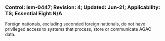 ### Control: ism-0447; Revision: 4; Updated: Jun-21; Applicability: TS; Essential Eight:N/A
<p>Foreign nationals, excluding seconded foreign nationals, do not have privileged access to systems that process, store or communicate AGAO data.</p>